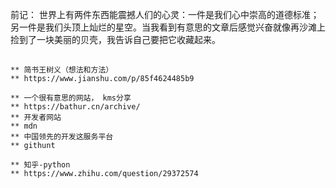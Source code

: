 前记：
    世界上有两件东西能震撼人们的心灵：一件是我们心中崇高的道德标准；另一件是我们头顶上灿烂的星空。当我看到有意思的文章后感觉兴奋就像再沙滩上捡到了一块美丽的贝壳，我告诉自己要把它收藏起来。

## 
    ** 简书王树义（想法和方法）
    ** https://www.jianshu.com/p/85f4624485b9
    
    ** 一个很有意思的网站， kms分享
    ** https://bathur.cn/archive/
    ** 开发者网站 
    ** mdn
    ** 中国领先的开发这服务平台
    ** githunt
    
    ** 知乎-python
    ** https://www.zhihu.com/question/29372574
